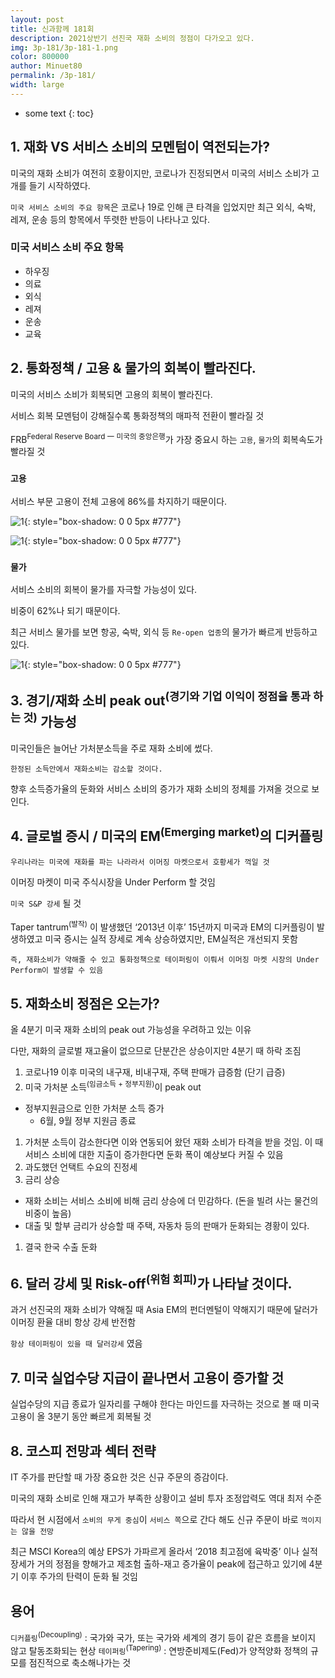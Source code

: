 ```yaml
---
layout: post
title: 신과함께 181회
description: 2021상반기 선진국 재화 소비의 정점이 다가오고 있다.
img: 3p-181/3p-181-1.png
color: 800000
author: Minuet80
permalink: /3p-181/
width: large
---
```


* some text
{: toc}

## 1. 재화 VS 서비스 소비의 모멘텀이 역전되는가?
미국의 재화 소비가 여전히 호황이지만, 코로나가 진정되면서 미국의 서비스 소비가 고개를 들기 시작하였다.

``미국 서비스 소비의 주요 항목``은 코로나 19로 인해 큰 타격을 입었지만 최근 외식, 숙박, 레져, 운송 등의 항목에서 뚜렷한 반등이 나타나고 있다.


### 미국 서비스 소비 주요 항목
- 하우징
- 의료
- 외식
- 레져
- 운송
- 교육

## 2. 통화정책 / 고용 & 물가의 회복이 빨라진다.
미국의 서비스 소비가 회복되면 고용의 회복이 빨라진다. 

서비스 회복 모멘텀이 강해질수록 통화정책의 매파적 전환이 빨라질 것

FRB<sup>Federal Reserve Board 一 미국의 중앙은행</sup>가 가장 중요시 하는 ``고용``, ``물가``의 회복속도가 빨라질 것

### ``고용``

서비스 부문 고용이 전체 고용에 86%를 차지하기 때문이다.


![1]({{site.baseurl}}/images/3p-181/3p-181-2.png){: style="box-shadow: 0 0 5px #777"}

![1]({{site.baseurl}}/images/3p-181/3p-181-3.png){: style="box-shadow: 0 0 5px #777"}

### ``물가``

서비스 소비의 회복이 물가를 자극할 가능성이 있다.

비중이 62%나 되기 때문이다.

최근 서비스 물가를 보면 항공, 숙박, 외식 등 ``Re-open 업종``의 물가가 빠르게 반등하고 있다.

![1]({{site.baseurl}}/images/3p-181/3p-181-4.png){: style="box-shadow: 0 0 5px #777"}


## 3. 경기/재화 소비 peak out<sup>(경기와 기업 이익이 정점을 통과 하는 것)</sup> 가능성

미국인들은 늘어난 가처분소득을 주로 재화 소비에 썼다.

``한정된 소득안에서 재화소비는 감소할 것이다.``

향후 소득증가율의 둔화와 서비스 소비의 증가가 재화 소비의 정체를 가져올 것으로 보인다.

## 4. 글로벌 증시 / 미국의 EM<sup>(Emerging market)</sup>의 디커플링

``우리나라는 미국에 재화를 파는 나라라서 이머징 마켓으로서 호황세가 꺽일 것``

이머징 마켓이 미국 주식시장을 Under Perform 할 것임

``미국 S&P 강세`` 될 것

Taper tantrum<sup>(발작)</sup> 이 발생했던 ‘2013년 이후’ 15년까지 미국과 EM의 디커플링이 발생하였고 미국 증시는 실적 장세로 계속 상승하였지만, EM실적은 개선되지 못함

``즉, 재화소비가 약해줄 수 있고 통화정책으로 테이퍼링이 이뤄서 이머징 마켓 시장의 Under Perform이 발생할 수 있음``

## 5. 재화소비 정점은 오는가?

올 4분기 미국 재화 소비의 peak out 가능성을 우려하고 있는 이유

다만, 재화의 글로벌 재고율이 없으므로 단분간은 상승이지만 4분기 때 하락 조짐

1. 코로나19 이후 미국의 내구재, 비내구재, 주택 판매가 급증함 (단기 급증)
1. 미국 가처분 소득<sup>(임금소득 + 정부지원)</sup>이 peak out
  - 정부지원금으로 인한 가처분 소득 증가
    - 6월, 9월 정부 지원금 종료
1. 가처분 소득이 감소한다면 이와 연동되어 왔던 재화 소비가 타격을 받을 것임. 이 때 서비스 소비에 대한 지출이 증가한다면 둔화 폭이 예상보다 커질 수 있음
1. 과도했던 언택트 수요의 진정세
1. 금리 상승
  - 재화 소비는 서비스 소비에 비해 금리 상승에 더 민감하다. (돈을 빌려 사는 물건의 비중이 높음)
  - 대출 및 할부 금리가 상승할 때 주택, 자동차 등의 판매가 둔화되는 경황이 있다.
1. 결국 한국 수출 둔화

## 6. 달러 강세 및 Risk-off<sup>(위험 회피)</sup>가 나타날 것이다.

과거 선진국의 재화 소비가 약해질 때 Asia EM의 펀더멘털이 약해지기 때문에 달러가 이머징 환율 대비 항상 강세 반전함

``항상 테이퍼링이 있을 때 달러강세`` 였음

## 7. 미국 실업수당 지급이 끝나면서 고용이 증가할 것

실업수당의 지급 종료가 일자리를 구해야 한다는 마인드를 자극하는 것으로 볼 때 미국 고용이 올 3분기 동안 빠르게 회복될 것


## 8. 코스피 전망과 섹터 전략

IT 주가를 판단할 때 가장 중요한 것은 신규 주문의 증감이다. 

미국의 재화 소비로 인해 재고가 부족한 상황이고 설비 투자 조정압력도 역대 최저 수준

따라서 현 시점에서 ``소비의 무게 중심``이 ``서비스 쪽``으로 간다 해도 신규 주문이 바로 ``꺽이지는 않을 전망``

최근 MSCI Korea의 예상 EPS가 가파르게 올라서 ‘2018 최고점에 육박중’ 이나 실적 장세가 거의 정점을 향해가고 제조험 출하-재고 증가율이 peak에 접근하고 있기에 4분기 이후 주가의 탄력이 둔화 될 것임


## 용어

``디커플링``<sup>(Decoupling)</sup> : 국가와 국가, 또는 국가와 세계의 경기 등이 같은 흐름을 보이지 않고 탈동조화되는 현상
``테이퍼링``<sup>(Tapering)</sup> : 연방준비제도(Fed)가 양적양화 정책의 규모를 점진적으로 축소해나가는 것

<style>
.page-container {max-width: 800px}
</style>